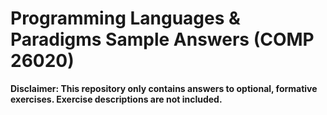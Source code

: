 # Programming Languages & Paradigms Sample Answers (COMP 26020)

**Disclaimer: This repository only contains answers to optional, formative exercises. Exercise descriptions are not included.**
